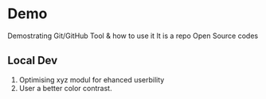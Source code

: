 # Demo
Demostrating Git/GitHub Tool & how to use it
It is a repo
Open Source codes

## Local Dev
1.  Optimising xyz modul for ehanced userbility
2.  User a better color contrast.
